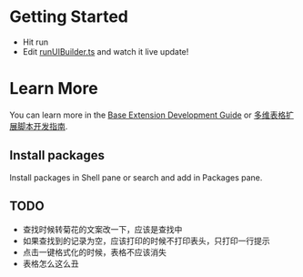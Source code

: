 # Getting Started
- Hit run
- Edit [runUIBuilder.ts](#src/runUIBuilder.ts) and watch it live update!

# Learn More

You can learn more in the [Base Extension Development Guide](https://bytedance.feishu.cn/docx/VxhudDXbyo1V7jxAcTbctJQ5nvc) or [多维表格扩展脚本开发指南](https://bytedance.feishu.cn/docx/HazFdSHH9ofRGKx8424cwzLlnZc).

## Install packages

Install packages in Shell pane or search and add in Packages pane.


## TODO
- 查找时候转菊花的文案改一下，应该是查找中
- 如果查找到的记录为空，应该打印的时候不打印表头，只打印一行提示
- 点击一键格式化的时候，表格不应该消失
- 表格怎么这么丑